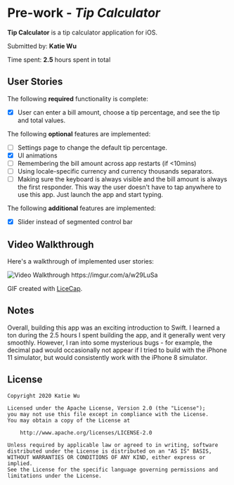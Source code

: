# Pre-work - *Tip Calculator*

**Tip Calculator** is a tip calculator application for iOS.

Submitted by: **Katie Wu**

Time spent: **2.5** hours spent in total

## User Stories

The following **required** functionality is complete:

* [X] User can enter a bill amount, choose a tip percentage, and see the tip and total values.

The following **optional** features are implemented:
* [ ] Settings page to change the default tip percentage.
* [X] UI animations
* [ ] Remembering the bill amount across app restarts (if <10mins)
* [ ] Using locale-specific currency and currency thousands separators.
* [ ] Making sure the keyboard is always visible and the bill amount is always the first responder. This way the user doesn't have to tap anywhere to use this app. Just launch the app and start typing.

The following **additional** features are implemented:

- [X] Slider instead of segmented control bar

## Video Walkthrough 

Here's a walkthrough of implemented user stories:

<img src='https://imgur.com/a/w29LuSa' title='Video Walkthrough' width='' alt='Video Walkthrough' />
https://imgur.com/a/w29LuSa

GIF created with [LiceCap](http://www.cockos.com/licecap/).

## Notes

Overall, building this app was an exciting introduction to Swift. I learned a ton during the 2.5 hours I spent building the app, and it generally went very smoothly. However, I ran into some mysterious bugs - for example, the decimal pad would occasionally not appear if I tried to build with the iPhone 11 simulator, but would consistently work with the iPhone 8 simulator. 

## License

    Copyright 2020 Katie Wu

    Licensed under the Apache License, Version 2.0 (the "License");
    you may not use this file except in compliance with the License.
    You may obtain a copy of the License at

        http://www.apache.org/licenses/LICENSE-2.0

    Unless required by applicable law or agreed to in writing, software
    distributed under the License is distributed on an "AS IS" BASIS,
    WITHOUT WARRANTIES OR CONDITIONS OF ANY KIND, either express or implied.
    See the License for the specific language governing permissions and
    limitations under the License.
